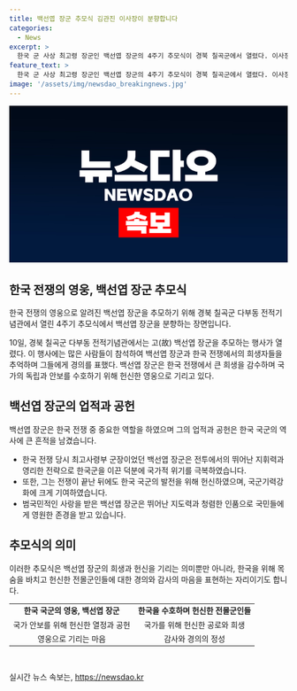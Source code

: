 ```yaml
---
title: 백선엽 장군 추모식 김관진 이사장이 분향합니다
categories:
  - News
excerpt: >
  한국 군 사상 최고령 장군인 백선엽 장군의 4주기 추모식이 경북 칠곡군에서 열렸다. 이사장 김관진은 다부동 전적기념관에서 분향하며 참석했다. (150자)
feature_text: >
  한국 군 사상 최고령 장군인 백선엽 장군의 4주기 추모식이 경북 칠곡군에서 열렸다. 이사장 김관진은 다부동 전적기념관에서 분향하며 참석했다. (150자)
image: '/assets/img/newsdao_breakingnews.jpg'
---
```


<p><img src="/assets/img/newsdao_breakingnews.jpg" alt="ontimetimes 속보" /></p>

<h2 data-ke-size="size26">한국 전쟁의 영웅, 백선엽 장군 추모식</h2>

<p>한국 전쟁의 영웅으로 알려진 백선엽 장군을 추모하기 위해 경북 칠곡군 다부동 전적기념관에서 열린 4주기 추모식에서 백선엽 장군을 분향하는 장면입니다.</p>

<p data-ke-size="size16">10일, 경북 칠곡군 다부동 전적기념관에서는 고(故) 백선엽 장군을 추모하는 행사가 열렸다. 이 행사에는 많은 사람들이 참석하여 백선엽 장군과 한국 전쟁에서의 희생자들을 추억하며 그들에게 경의를 표했다. 백선엽 장군은 한국 전쟁에서 큰 희생을 감수하며 국가의 독립과 안보를 수호하기 위해 헌신한 영웅으로 기리고 있다.</p>

<h2 data-ke-size="size26">백선엽 장군의 업적과 공헌</h2>

<p>백선엽 장군은 한국 전쟁 중 중요한 역할을 하였으며 그의 업적과 공헌은 한국 국군의 역사에 큰 흔적을 남겼습니다. </p>

<ul>
<li>한국 전쟁 당시 최고사령부 군장이었던 백선엽 장군은 전투에서의 뛰어난 지휘력과 영리한 전략으로 한국군을 이끈 덕분에 국가적 위기를 극복하였습니다.</li>
<li>또한, 그는 전쟁이 끝난 뒤에도 한국 국군의 발전을 위해 헌신하였으며, 국군기력강화에 크게 기여하였습니다.</li>
<li>범국민적인 사랑을 받은 백선엽 장군은 뛰어난 지도력과 청렴한 인품으로 국민들에게 영원한 존경을 받고 있습니다.</li>
</ul>

<h2 data-ke-size="size26">추모식의 의미</h2>

<p>이러한 추모식은 백선엽 장군의 희생과 헌신을 기리는 의미뿐만 아니라, 한국을 위해 목숨을 바치고 헌신한 전몰군인들에 대한 경의와 감사의 마음을 표현하는 자리이기도 합니다.</p>

<table>
<tr>
<td style="text-align: center; height: 17px;"><b>한국 국군의 영웅, 백선엽 장군</b></td>
<td style="text-align: center; height: 17px;"><b>한국을 수호하며 헌신한 전몰군인들</b></td>
</tr>
<tr>
<td style="text-align: center; height: 17px;">국가 안보를 위해 헌신한 열정과 공헌</td>
<td style="text-align: center; height: 17px;">국가를 위해 헌신한 공로와 희생</td>
</tr>
<tr>
<td style="text-align: center; height: 17px;">영웅으로 기리는 마음</td>
<td style="text-align: center; height: 17px;">감사와 경의의 정성</td>
</tr>
</table>

<p data-ke-size="size16">&nbsp;</p>
실시간 뉴스 속보는, <a href="https://newsdao.kr" rel="dofollow">https://newsdao.kr</a>



